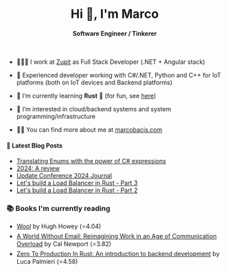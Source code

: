 
<h1 align="center">Hi 👋, I'm Marco</h1>
<h4 align="center">Software Engineer / Tinkerer</h4>

&nbsp;

- 👨🏻‍💻 I work at [Zupit](https://zupit.it/) as Full Stack Developer (.NET + Angular stack)

- 💪 Experienced developer working with C#/.NET, Python and C++ for IoT platforms (both on IoT devices and Backend platforms)

- 🌱 I’m currently learning **Rust** 🦀 (for fun, see [here](https://github.com/marcobacis/adventofcode))

- 👀 I’m interested in cloud/backend systems and system programming/infrastructure

- 👨‍💻 You can find more about me at [marcobacis.com](marcobacis.com)

#### 📕 Latest Blog Posts
<!-- BLOG-POST-LIST:START -->
- [Translating Enums with the power of C# expressions](https://marcobacis.com/blog/dotnet-enum-translation-expression/)
- [2024: A review](https://marcobacis.com/blog/2024-review/)
- [Update Conference 2024 Journal](https://marcobacis.com/blog/2024-update-conference/)
- [Let&#39;s build a Load Balancer in Rust - Part 3](https://marcobacis.com/blog/load-balancer-rust-3/)
- [Let&#39;s build a Load Balancer in Rust - Part 2](https://marcobacis.com/blog/load-balancer-rust-2/)
<!-- BLOG-POST-LIST:END -->

### 📚 Books I'm currently reading
<!-- GOODREADS-LIST:START -->
- [Wool](https://www.goodreads.com/review/show/7488557628?utm_medium=api&utm_source=rss) by Hugh Howey (⭐️4.04)
- [A World Without Email: Reimagining Work in an Age of Communication Overload](https://www.goodreads.com/review/show/7434820539?utm_medium=api&utm_source=rss) by Cal Newport (⭐️3.82)
- [Zero To Production In Rust: An introduction to backend development](https://www.goodreads.com/review/show/7269178143?utm_medium=api&utm_source=rss) by Luca Palmieri (⭐️4.58)
<!-- GOODREADS-LIST:END -->
